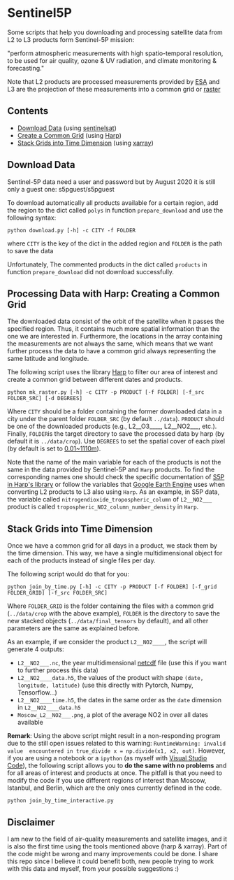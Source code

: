 # Sentinel5P
Some scripts that help you downloading and processing satellite data from L2 to L3 products form Sentinel-5P mission:  

"perform atmospheric measurements with high spatio-temporal resolution, to be used for air quality, ozone &amp; UV radiation, and climate monitoring &amp; forecasting."  

Note that L2 products are processed measurements provided by [ESA](https://sentinels.copernicus.eu/web/sentinel/missions/sentinel-5p) and L3 are the projection of these measurements into a common grid  or [raster](https://desktop.arcgis.com/en/arcmap/10.3/manage-data/raster-and-images/what-is-raster-data.htm)

## Contents
- [Download Data](#Download-Data) (using [sentinelsat](https://sentinelsat.readthedocs.io/en/stable/api.html))
- [Create a Common Grid](#Processing-Data-with-Harp:-Creating-a-Common-Grid) (using [Harp](http://stcorp.github.io/harp/doc/html/python.html))
- [Stack Grids into Time Dimension](#Stack-Grids-into-Time-Dimension) (using [xarray](http://xarray.pydata.org/en/stable/why-xarray.html))

## Download Data
Sentinel-5P data need a user and password but by August 2020 it is still only a guest one: s5pguest/s5pguest

To download automatically all products available for a certain region, add the region to the dict called `polys` in function `prepare_download` and use the following syntax:
```
python download.py [-h] -c CITY -f FOLDER
```
where `CITY` is the key of the dict in the added region and `FOLDER` is the path to save the data

Unfortunately, The commented products in the dict called `products` in function `prepare_download` did not download successfully.

## Processing Data with Harp: Creating a Common Grid
The downloaded data consist of the orbit of the satellite when it passes the specified region. Thus, it contains much more spatial information than the one we are interested in. Furthermore, the locations in the array containing the measurements are not always the same, which means that we want further process the data to have a common grid always representing the same latitude and longitude.

The following script uses the library [Harp](http://stcorp.github.io/harp/doc/html/python.html) to filter our area of interest and create a common grid between different dates and products.
```
python mk_raster.py [-h] -c CITY -p PRODUCT [-f FOLDER] [-f_src FOLDER_SRC] [-d DEGREES]
```
Where `CITY` should be a folder containing the former downloaded data in a city under the parent folder `FOLDER_SRC` (by default `../data`). `PRODUCT` should be one of the downloaded products (e.g., L2__O3____, L2__NO2___, etc.). Finally, `FOLDER`is the target directory to save the processed data by harp (by default it is `../data/crop`). Use `DEGREES` to set the spatial cover of each pixel (by default is set to [0.01~1110m](https://www.usna.edu/Users/oceano/pguth/md_help/html/approx_equivalents.htm#:~:text=1%C2%B0%20%3D%20111%20km%20(or,0.001%C2%B0%20%3D111%20m) )).

Note that the name of the main variable for each of the products is not the same in the data provided by Sentinel-5P and `Harp` products. To find the corresponding names one should check the specific documentation of [S5P in Harp's library](http://stcorp.github.io/harp/doc/html/ingestions/index.html#sentinel-5p-products) or follow the variables that [Google Earth Engine](https://developers.google.com/earth-engine/datasets/catalog/sentinel-5p) uses when converting L2 products to L3 also using `Harp`. As an example, in S5P data, the variable called `nitrogendioxide_tropospheric_column` of `L2__NO2___` product is called `tropospheric_NO2_column_number_density` in `Harp`.

## Stack Grids into Time Dimension

Once we have a common grid for all days in a product, we stack them by the time dimension. This way, we have a single multidimensional object for each of the products instead of single files per day.

The following script would do that for you:
```
python join_by_time.py [-h] -c CITY -p PRODUCT [-f FOLDER] [-f_grid FOLDER_GRID] [-f_src FOLDER_SRC]
```
Where `FOLDER_GRID` is the folder containing the files with a common grid (`../data/crop` with the above example), `FOLDER` is the directory to save the new stacked objects (`../data/final_tensors` by default), and all other parameters are the same as explained before.

As an example, if we consider the product `L2__NO2____`, the script will generate 4 outputs:
- `L2__NO2___.nc`, the year multidimensional [netcdf](http://xarray.pydata.org/en/stable/io.html) file (use this if you want to further process this data)
- `L2__NO2____data.h5`, the values of the product with shape `(date, longitude, latitude)` (use this directly with Pytorch, Numpy, Tensorflow...)
- `L2__NO2____time.h5`, the dates in the same order as the `date` dimension in `L2__NO2____data.h5`
- `Moscow_L2__NO2___.png`, a plot of the average NO2 in over all dates available

**Remark**: Using the above script might result in a non-responding program due to the still open issues related to this warning: `RuntimeWarning: invalid value 
encountered in true_divide
x = np.divide(x1, x2, out)`.
However, if you are using a notebook or a `ipython` (as myself with [Visual Studio Code](https://code.visualstudio.com/docs/python/jupyter-support-py)), the following script allows you to **do the same with no problems** and for all areas of interest and products at once. The pitfall is that you need to modify the code if you use different regions of interest than Moscow, Istanbul, and Berlin, which are the only ones currently defined in the code.
```
python join_by_time_interactive.py
```

## Disclaimer
I am new to the field of air-quality measurements and satellite images, and it is also the first time using the tools mentioned above (harp & xarray). Part of the code might be wrong and many improvements could be done. I share this repo since I believe it could benefit both, new people trying to work with this data and myself, from your possible suggestions :)
